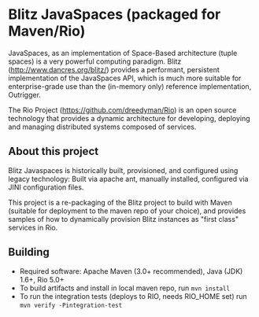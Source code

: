 Blitz JavaSpaces (packaged for Maven/Rio)
=========================================

JavaSpaces, as an implementation of Space-Based architecture (tuple spaces) is a very powerful computing paradigm. Blitz (http://www.dancres.org/blitz/) provides a performant, persistent implementation of the JavaSpaces API, which is much more suitable for enterprise-grade use than the (in-memory only) reference implementation, Outrigger.

The Rio Project (https://github.com/dreedyman/Rio) is an open source technology that provides a dynamic architecture for developing, deploying and managing distributed systems composed of services.

About this project
------------------

Blitz Javaspaces is historically built, provisioned, and configured using legacy technology: Built via apache ant, manually installed, configured via JINI configuration files. 

This project is a re-packaging of the Blitz project to build with Maven (suitable for deployment to the maven repo of your choice), and provides samples of how to dynamically provision Blitz instances as "first class" services in Rio.

Building
--------

* Required software: Apache Maven (3.0+ recommended), Java (JDK) 1.6+, Rio 5.0+
* To build artifacts and install in local maven repo, run `mvn install`
* To run the integration tests (deploys to RIO, needs RIO_HOME set) run `mvn verify -Pintegration-test`